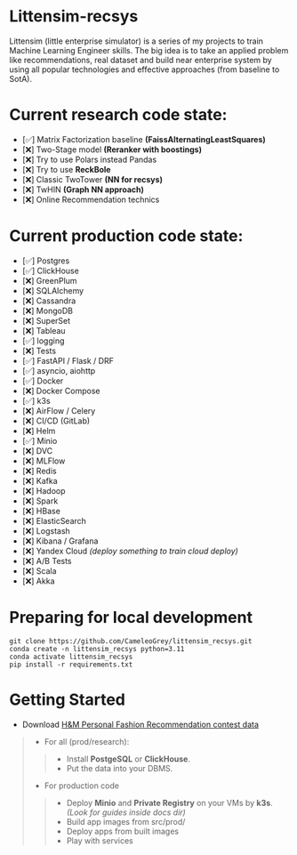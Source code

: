 # Littensim-recsys
Littensim (little enterprise simulator) is a series of my projects to train Machine Learning Engineer skills. The big idea is to take an applied problem like recommendations, real dataset and build near enterprise system by using all popular technologies and effective approaches (from baseline to SotA).

# Current research code state:
- [:white_check_mark:] Matrix Factorization baseline **(FaissAlternatingLeastSquares)**
- [:x:] Two-Stage model **(Reranker with boostings)**
- [:x:] Try to use Polars instead Pandas
- [:x:] Try to use **ReckBole**
- [:x:] Classic TwoTower **(NN for recsys)**
- [:x:] TwHIN **(Graph NN approach)**
- [:x:] Online Recommendation technics


# Current production code state:
- [:white_check_mark:] Postgres
- [:white_check_mark:] ClickHouse
- [:x:] GreenPlum
- [:x:] SQLAlchemy
- [:x:] Cassandra
- [:x:] MongoDB
- [:x:] SuperSet
- [:x:] Tableau
- [:white_check_mark:] logging
- [:x:] Tests
- [:white_check_mark:] FastAPI / Flask / DRF
- [:white_check_mark:] asyncio, aiohttp
- [:white_check_mark:] Docker
- [:x:] Docker Compose
- [:white_check_mark:] k3s
- [:x:] AirFlow / Celery
- [:x:] CI/CD (GitLab)
- [:x:] Helm
- [:white_check_mark:] Minio
- [:x:] DVC
- [:x:] MLFlow
- [:x:] Redis
- [:x:] Kafka
- [:x:] Hadoop
- [:x:] Spark
- [:x:] HBase
- [:x:] ElasticSearch
- [:x:] Logstash
- [:x:] Kibana / Grafana
- [:x:] Yandex Cloud *(deploy something to train cloud deploy)*
- [:x:] A/B Tests
- [:x:] Scala
- [:x:] Akka

# Preparing for local development
```
git clone https://github.com/CameleoGrey/littensim_recsys.git
conda create -n littensim_recsys python=3.11
conda activate littensim_recsys
pip install -r requirements.txt
```


# Getting Started

- Download [H&M Personal Fashion Recommendation contest data](https://www.kaggle.com/competitions/h-and-m-personalized-fashion-recommendations/data)
>- For all (prod/research):
>>- Install **PostgeSQL** or **ClickHouse**.
>>- Put the data into your DBMS.
>- For production code
>>- Deploy **Minio** and **Private Registry** on your VMs by **k3s**. *(Look for guides inside docs dir)*
>>- Build app images from src/prod/
>>- Deploy apps from built images
>>- Play with services
